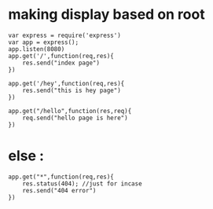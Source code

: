 # making display based on root 
    var express = require('express')
    var app = express();
    app.listen(8080)
    app.get('/',function(req,res){
        res.send("index page")
    })

    app.get('/hey',function(req,res){
        res.send("this is hey page")
    })

    app.get("/hello",function(res,req){
        req.send("hello page is here")
    })


# else : 


    app.get("*",function(req,res){
        res.status(404); //just for incase
        res.send("404 error")
    })
